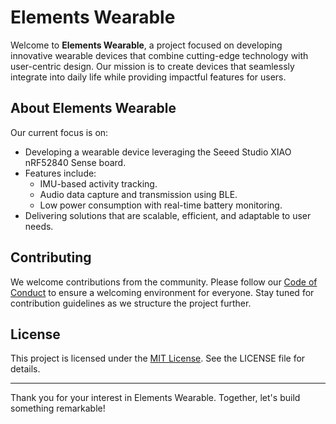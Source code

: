 # Elements Wearable

Welcome to **Elements Wearable**, a project focused on developing innovative wearable devices that combine cutting-edge technology with user-centric design. Our mission is to create devices that seamlessly integrate into daily life while providing impactful features for users.

## About Elements Wearable

Our current focus is on:

- Developing a wearable device leveraging the Seeed Studio XIAO nRF52840 Sense board.
- Features include:
  - IMU-based activity tracking.
  - Audio data capture and transmission using BLE.
  - Low power consumption with real-time battery monitoring.
- Delivering solutions that are scalable, efficient, and adaptable to user needs.

## Contributing

We welcome contributions from the community. Please follow our [Code of Conduct](../CODE_OF_CONDUCT.md) to ensure a welcoming environment for everyone. Stay tuned for contribution guidelines as we structure the project further.

## License

This project is licensed under the [MIT License](../LICENSE). See the LICENSE file for details.

---

Thank you for your interest in Elements Wearable.
Together, let's build something remarkable!
